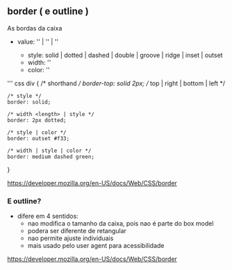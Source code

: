 ## border ( e outline )

As bordas da caixa

- value: '<border-style>' | '<border-width>' | '<border-color>'
    - style: solid | dotted | dashed | double | groove | ridge | inset | outset
    - width: '<length>'
    - color: '<color>'

''' css
div {
    /* shorthand */
    border-top: solid 2px; /* top | right | bottom | left */

    /* style */
    border: solid;

    /* width <length> | style */
    border: 2px dotted;

    /* style | color */
    border: outset #f33;

    /* width | style | color */
    border: medium dashed green;
}

https://developer.mozilla.org/en-US/docs/Web/CSS/border

### E outline?

- difere em 4 sentidos:
    - nao modifica o tamanho da caixa, pois nao é parte do box model
    - podera ser diferente de retangular
    - nao permite ajuste individuais
    - mais usado pelo user agent para acessibilidade

https://developer.mozilla.org/en-US/docs/Web/CSS/border